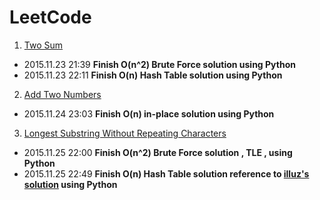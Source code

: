 LeetCode
======

1. [Two Sum](https://leetcode.com/problems/two-sum/)
 - 2015.11.23 21:39 **Finish O(n^2) Brute Force solution using Python**
 - 2015.11.23 22:11 **Finish O(n) Hash Table solution using Python**
2. [Add Two Numbers](https://leetcode.com/problems/add-two-numbers/)
 - 2015.11.24 23:03 **Finish O(n) in-place solution using Python**
3. [Longest Substring Without Repeating Characters](https://leetcode.com/problems/longest-substring-without-repeating-characters/)
- 2015.11.25 22:00 **Finish O(n^2) Brute Force solution , TLE , using Python** 
- 2015.11.25 22:49 **Finish O(n) Hash Table solution reference to [illuz's solution](https://github.com/illuz/leetcode/blob/master/solutions/003.Longest_Substring_Without_Repeating_Characters/AC_record_n.py) using Python**
